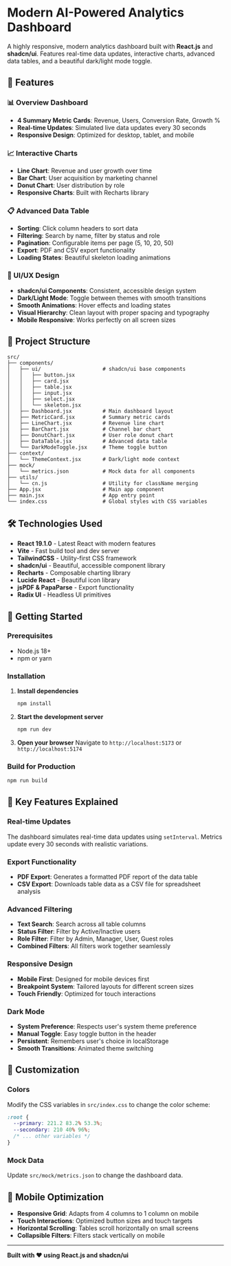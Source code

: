 # Modern AI-Powered Analytics Dashboard

A highly responsive, modern analytics dashboard built with **React.js** and **shadcn/ui**. Features real-time data updates, interactive charts, advanced data tables, and a beautiful dark/light mode toggle.

## 🚀 Features

### 📊 Overview Dashboard
- **4 Summary Metric Cards**: Revenue, Users, Conversion Rate, Growth %
- **Real-time Updates**: Simulated live data updates every 30 seconds
- **Responsive Design**: Optimized for desktop, tablet, and mobile

### 📈 Interactive Charts
- **Line Chart**: Revenue and user growth over time
- **Bar Chart**: User acquisition by marketing channel
- **Donut Chart**: User distribution by role
- **Responsive Charts**: Built with Recharts library

### 📋 Advanced Data Table
- **Sorting**: Click column headers to sort data
- **Filtering**: Search by name, filter by status and role
- **Pagination**: Configurable items per page (5, 10, 20, 50)
- **Export**: PDF and CSV export functionality
- **Loading States**: Beautiful skeleton loading animations

### 🎨 UI/UX Design
- **shadcn/ui Components**: Consistent, accessible design system
- **Dark/Light Mode**: Toggle between themes with smooth transitions
- **Smooth Animations**: Hover effects and loading states
- **Visual Hierarchy**: Clean layout with proper spacing and typography
- **Mobile Responsive**: Works perfectly on all screen sizes

## 📁 Project Structure

```
src/
├── components/
│   ├── ui/                    # shadcn/ui base components
│   │   ├── button.jsx
│   │   ├── card.jsx
│   │   ├── table.jsx
│   │   ├── input.jsx
│   │   ├── select.jsx
│   │   └── skeleton.jsx
│   ├── Dashboard.jsx          # Main dashboard layout
│   ├── MetricCard.jsx         # Summary metric cards
│   ├── LineChart.jsx          # Revenue line chart
│   ├── BarChart.jsx           # Channel bar chart
│   ├── DonutChart.jsx         # User role donut chart
│   ├── DataTable.jsx          # Advanced data table
│   └── DarkModeToggle.jsx     # Theme toggle button
├── context/
│   └── ThemeContext.jsx       # Dark/light mode context
├── mock/
│   └── metrics.json           # Mock data for all components
├── utils/
│   └── cn.js                  # Utility for className merging
├── App.jsx                    # Main app component
├── main.jsx                   # App entry point
└── index.css                  # Global styles with CSS variables
```

## 🛠️ Technologies Used

- **React 19.1.0** - Latest React with modern features
- **Vite** - Fast build tool and dev server
- **TailwindCSS** - Utility-first CSS framework
- **shadcn/ui** - Beautiful, accessible component library
- **Recharts** - Composable charting library
- **Lucide React** - Beautiful icon library
- **jsPDF & PapaParse** - Export functionality
- **Radix UI** - Headless UI primitives

## 🚀 Getting Started

### Prerequisites
- Node.js 18+ 
- npm or yarn

### Installation

1. **Install dependencies**
   ```bash
   npm install
   ```

2. **Start the development server**
   ```bash
   npm run dev
   ```

3. **Open your browser**
   Navigate to `http://localhost:5173` or `http://localhost:5174`

### Build for Production

```bash
npm run build
```

## 🎯 Key Features Explained

### Real-time Updates
The dashboard simulates real-time data updates using `setInterval`. Metrics update every 30 seconds with realistic variations.

### Export Functionality
- **PDF Export**: Generates a formatted PDF report of the data table
- **CSV Export**: Downloads table data as a CSV file for spreadsheet analysis

### Advanced Filtering
- **Text Search**: Search across all table columns
- **Status Filter**: Filter by Active/Inactive users
- **Role Filter**: Filter by Admin, Manager, User, Guest roles
- **Combined Filters**: All filters work together seamlessly

### Responsive Design
- **Mobile First**: Designed for mobile devices first
- **Breakpoint System**: Tailored layouts for different screen sizes
- **Touch Friendly**: Optimized for touch interactions

### Dark Mode
- **System Preference**: Respects user's system theme preference
- **Manual Toggle**: Easy toggle button in the header
- **Persistent**: Remembers user's choice in localStorage
- **Smooth Transitions**: Animated theme switching

## 🎨 Customization

### Colors
Modify the CSS variables in `src/index.css` to change the color scheme:

```css
:root {
  --primary: 221.2 83.2% 53.3%;
  --secondary: 210 40% 96%;
  /* ... other variables */
}
```

### Mock Data
Update `src/mock/metrics.json` to change the dashboard data.

## 📱 Mobile Optimization

- **Responsive Grid**: Adapts from 4 columns to 1 column on mobile
- **Touch Interactions**: Optimized button sizes and touch targets
- **Horizontal Scrolling**: Tables scroll horizontally on small screens
- **Collapsible Filters**: Filters stack vertically on mobile

---

**Built with ❤️ using React.js and shadcn/ui**
